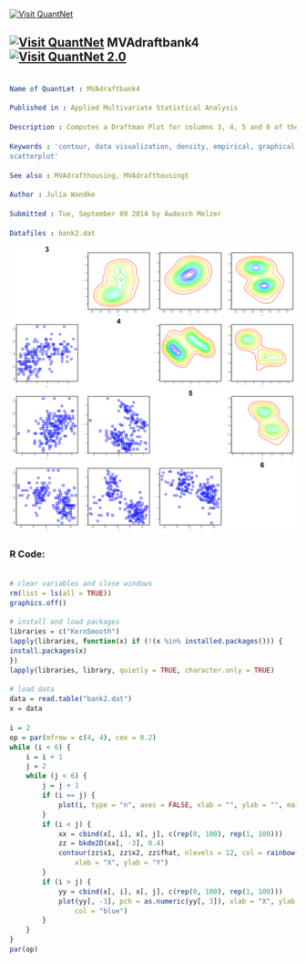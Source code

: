 
[<img src="https://github.com/QuantLet/Styleguide-and-FAQ/blob/master/pictures/banner.png" width="888" alt="Visit QuantNet">](http://quantlet.de/)

## [<img src="https://github.com/QuantLet/Styleguide-and-FAQ/blob/master/pictures/qloqo.png" alt="Visit QuantNet">](http://quantlet.de/) **MVAdraftbank4** [<img src="https://github.com/QuantLet/Styleguide-and-FAQ/blob/master/pictures/QN2.png" width="60" alt="Visit QuantNet 2.0">](http://quantlet.de/)

```yaml

Name of QuantLet : MVAdraftbank4

Published in : Applied Multivariate Statistical Analysis

Description : Computes a Draftman Plot for columns 3, 4, 5 and 6 of the Swiss bank notes data.

Keywords : 'contour, data visualization, density, empirical, graphical representation, plot,
scatterplot'

See also : MVAdrafthousing, MVAdrafthousingt

Author : Julia Wandke

Submitted : Tue, September 09 2014 by Awdesch Melzer

Datafiles : bank2.dat

```

![Picture1](MVAdraftbank4-1.png)


### R Code:
```r

# clear variables and close windows
rm(list = ls(all = TRUE))
graphics.off()

# install and load packages
libraries = c("KernSmooth")
lapply(libraries, function(x) if (!(x %in% installed.packages())) {
install.packages(x)
})
lapply(libraries, library, quietly = TRUE, character.only = TRUE)

# load data
data = read.table("bank2.dat")
x = data

i = 2
op = par(mfrow = c(4, 4), cex = 0.2)
while (i < 6) {
    i = i + 1
    j = 2
    while (j < 6) {
        j = j + 1
        if (i == j) {
            plot(i, type = "n", axes = FALSE, xlab = "", ylab = "", main = i, cex.main = 5)
        }
        if (i < j) {
            xx = cbind(x[, i], x[, j], c(rep(0, 100), rep(1, 100)))
            zz = bkde2D(xx[, -3], 0.4)
            contour(zz$x1, zz$x2, zz$fhat, nlevels = 12, col = rainbow(20), drawlabels = FALSE, 
                xlab = "X", ylab = "Y")
        }
        if (i > j) {
            yy = cbind(x[, i], x[, j], c(rep(0, 100), rep(1, 100)))
            plot(yy[, -3], pch = as.numeric(yy[, 3]), xlab = "X", ylab = "Y", cex = 3, 
                col = "blue")
        }
    }
}
par(op)
```
